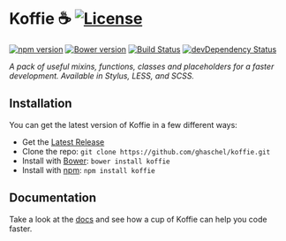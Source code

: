 Koffie ☕️ [![License](https://img.shields.io/npm/l/koffie.svg)](#)
===============================================================

[![npm version](https://img.shields.io/npm/v/koffie.svg?maxAge=2592000)](https://www.npmjs.com/package/koffie)
[![Bower version](https://img.shields.io/bower/v/koffie.svg?maxAge=2592000)](#)
[![Build Status](https://img.shields.io/travis/ghaschel/koffie.svg?maxAge=2592000)](https://travis-ci.org/ghaschel/koffie)
[![devDependency Status](https://david-dm.org/ghaschel/koffie/dev-status.svg)](https://david-dm.org/ghaschel/koffie#info=devDependencies)

*A pack of useful mixins, functions, classes and placeholders for a faster development. Available in Stylus, LESS, and SCSS.*

## Installation

You can get the latest version of Koffie in a few different ways:

- Get the [Latest Release](https://github.com/ghaschel/koffie/archive/v1.1.4.zip)
- Clone the repo: `git clone https://github.com/ghaschel/koffie.git`
- Install with [Bower](https://bower.io/): `bower install koffie`
- Install with [npm](https://www.npmjs.com/): `npm install koffie`

## Documentation

Take a look at the [docs](https://rawgit.com/ghaschel/koffie/master/docs/index.html) and see how a cup of Koffie can help you code faster.
